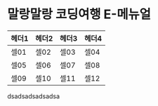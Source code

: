 # 말랑말랑 코딩여행 E-메뉴얼
헤더1|헤더2|헤더3|헤더4
----|----|----|----
셀01|셀02|셀03|셀04
셀05|셀06|셀07|셀08
셀09|셀10|셀11|셀12
dsadsadsadsadsa
